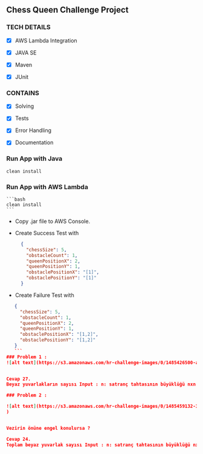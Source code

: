 ## Chess Queen Challenge Project
### TECH DETAILS
 - [x] AWS Lambda Integration
 
 - [x] JAVA SE

  - [x] Maven

  - [x] JUnit

### CONTAINS
  - [x] Solving

 - [x]  Tests

  - [x] Error Handling

  - [x] Documentation
  
  ### Run App with Java
  
  ```bash
  clean install
  ```
  ### Run App with AWS Lambda
  
    ```bash
    clean install
    ```
- Copy .jar file to AWS Console.
- Create Success Test with 

  ```json
    {
      "chessSize": 5,
      "obstacleCount": 1,
      "queenPositionX": 2,
      "queenPositionY": 1,
      "obstaclePositionX": "[1]",
      "obstaclePositionY": "[1]"
    }
    ```
  
 - Create Failure Test with 
 
  ```json
     {
       "chessSize": 5,
       "obstacleCount": 1,
       "queenPositionX": 2,
       "queenPositionY": 1,
       "obstaclePositionX": "[1,2]",
       "obstaclePositionY": "[1,2]"
     }
     ```
### Problem 1 :
![alt text](https://s3.amazonaws.com/hr-challenge-images/0/1485426500-a4039ebb00-chess1.png)


Cevap 27.
Beyaz yuvarlakların sayısı Input : n: satranç tahtasının büyüklüğü nxn gibi Örnekte n=8 r : Vezirin y düzlemindeki(satır) konumu Örnekte r=4 c: Vezirin x düzlemindeki(sütun) konumu Örnekte c=4 Output: 27 Toplam yuvarlak sayısı

### Problem 2 :

![alt text](https://s3.amazonaws.com/hr-challenge-images/0/1485459132-3fdc1f1ca3-chess_4_.png
)


Vezirin önüne engel konulursa ?

Cevap 24.
Toplam beyaz yuvarlak sayısı Input : n: satranç tahtasının büyüklüğü nxn gibi Örnekte n=8 r : Vezirin y düzlemindeki(satır) konumu Örnekte r=4 (r<=n) c: Vezirin x düzlemindeki(sütun) konumu Örnekte c=4 (c<=n) k:engel sayısı engel: engel dizisi(satır sütun olarak) Output: 24 Toplam yuvarlak sayısı